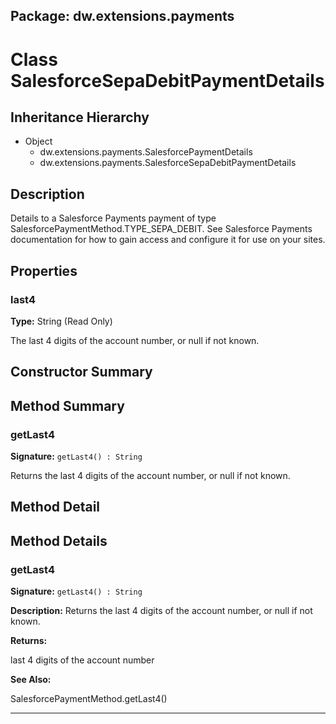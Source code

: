 ## Package: dw.extensions.payments

# Class SalesforceSepaDebitPaymentDetails

## Inheritance Hierarchy

- Object
  - dw.extensions.payments.SalesforcePaymentDetails
  - dw.extensions.payments.SalesforceSepaDebitPaymentDetails

## Description

Details to a Salesforce Payments payment of type SalesforcePaymentMethod.TYPE_SEPA_DEBIT. See Salesforce Payments documentation for how to gain access and configure it for use on your sites.

## Properties

### last4

**Type:** String (Read Only)

The last 4 digits of the account number, or null if not known.

## Constructor Summary

## Method Summary

### getLast4

**Signature:** `getLast4() : String`

Returns the last 4 digits of the account number, or null if not known.

## Method Detail

## Method Details

### getLast4

**Signature:** `getLast4() : String`

**Description:** Returns the last 4 digits of the account number, or null if not known.

**Returns:**

last 4 digits of the account number

**See Also:**

SalesforcePaymentMethod.getLast4()

---